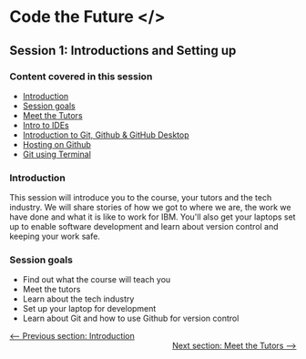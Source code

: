# Code the Future </>

## Session 1: Introductions and Setting up

### Content covered in this session

* [Introduction](#Introduction)
* [Session goals](#Session-goals)
* [Meet the Tutors](Meet_the_tutors.md)
* [Intro to IDEs](intro_to_ide.md)
* [Introduction to Git, Github & GitHub Desktop](intro_to_github.md)
* [Hosting on Github](hosting_on_github_pages.md)
* [Git using Terminal](git_and_terminal.md)

### Introduction

This session will introduce you to the course, your tutors and the tech industry.
We will share stories of how we got to where we are, the work we have done and what it is like to work for IBM.
You'll also get your laptops set up to enable software development and learn about version control and keeping your work safe.

### Session goals

- Find out what the course will teach you
- Meet the tutors
- Learn about the tech industry
- Set up your laptop for development
- Learn about Git and how to use Github for version control

<div style="width: 100%">
<a href='../README.md' ><-- Previous section: Introduction</a>
<div align="right"><a  href='Meet_the_tutors.md'>Next section: Meet the Tutors --></a></div>
</div>
